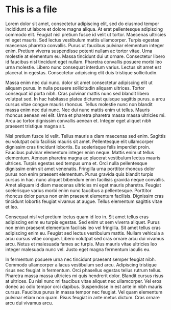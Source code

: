 # This is a file

Lorem  dolor sit amet, consectetur adipiscing elit, sed do eiusmod tempor incididunt ut labore et dolore magna aliqua. At erat pellentesque adipiscing commodo elit. Feugiat nisl pretium fusce id velit ut tortor. Maecenas ultricies mi eget mauris. Sed lectus vestibulum mattis ullamcorper. Turpis egestas maecenas pharetra convallis. Purus ut faucibus pulvinar elementum integer enim. Pretium viverra suspendisse potenti nullam ac tortor vitae. Urna molestie at elementum eu. Massa tincidunt dui ut ornare. Consectetur libero id faucibus nisl tincidunt eget nullam. Pharetra convallis posuere morbi leo urna molestie. Libero nunc consequat interdum varius. Lectus sit amet est placerat in egestas. Consectetur adipiscing elit duis tristique sollicitudin.

Massa enim nec dui nunc.  dolor sit amet consectetur adipiscing elit ut aliquam purus. In nulla posuere sollicitudin aliquam ultrices. Tortor consequat id porta nibh. Cras pulvinar mattis nunc sed blandit libero volutpat sed. In hac habitasse platea dictumst quisque sagittis purus.  a arcu cursus vitae congue mauris rhoncus. Tellus molestie nunc non blandit massa enim nec dui nunc. Nec dui nunc mattis enim ut tellus. Mauris rhoncus aenean vel elit. Urna et pharetra pharetra massa massa ultricies mi. Arcu ac tortor dignissim convallis aenean et. Integer eget aliquet nibh praesent tristique magna sit.

Nisl pretium fusce id velit. Tellus mauris a diam maecenas sed enim. Sagittis eu volutpat odio facilisis mauris sit amet. Pellentesque elit ullamcorper dignissim cras tincidunt lobortis. Eu scelerisque felis imperdiet proin. Faucibus pulvinar elementum integer enim neque. Mattis enim ut tellus elementum. Aenean pharetra magna ac placerat vestibulum lectus mauris ultrices. Turpis egestas sed tempus urna et. Orci nulla pellentesque dignissim enim sit amet venenatis. Fringilla urna porttitor rhoncus dolor purus non enim praesent elementum. Purus gravida quis blandit turpis cursus in hac.  nunc aliquet bibendum enim facilisis gravida neque convallis. Amet aliquam id diam maecenas ultricies mi eget mauris pharetra. Feugiat scelerisque varius morbi enim nunc faucibus a pellentesque. Porttitor rhoncus dolor purus non enim praesent elementum facilisis. Dignissim cras tincidunt lobortis feugiat vivamus at augue. Tellus elementum sagittis vitae et leo.

Consequat nisl vel pretium lectus quam id leo in. Sit amet tellus cras adipiscing enim eu turpis egestas. Sed enim ut sem viverra aliquet. Purus non enim praesent elementum facilisis leo vel fringilla. Sit amet tellus cras adipiscing enim eu. Feugiat sed lectus vestibulum mattis. Nullam vehicula  a arcu cursus vitae congue. Libero volutpat sed cras ornare arcu dui vivamus arcu. Netus et malesuada fames ac turpis. Mus mauris vitae ultricies leo integer malesuada nunc vel. Justo eget magna fermentum iaculis eu.

In fermentum posuere urna nec tincidunt praesent semper feugiat nibh. Commodo ullamcorper a lacus vestibulum sed arcu. Adipiscing tristique risus nec feugiat in fermentum. Orci phasellus egestas tellus rutrum tellus. Pharetra massa massa ultricies mi quis hendrerit dolor. Blandit cursus risus at ultrices. Eu nisl nunc mi  faucibus vitae aliquet nec ullamcorper. Vel eros donec ac odio tempor orci dapibus. Suspendisse in est ante in nibh mauris cursus. Faucibus purus in massa tempor nec feugiat. Vel quam elementum pulvinar etiam non quam. Risus feugiat in ante metus dictum. Cras ornare arcu dui vivamus arcu.
